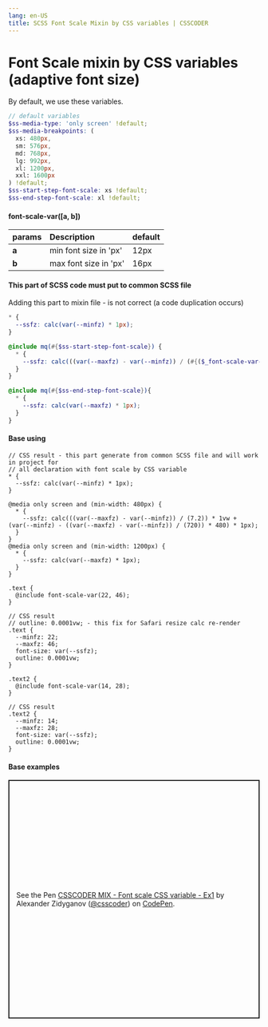 ```yaml
---
lang: en-US
title: SCSS Font Scale Mixin by CSS variables | CSSCODER
---
```


# Font Scale mixin by CSS variables (adaptive font size)

By default, we use these variables.

```scss
// default variables
$ss-media-type: 'only screen' !default;
$ss-media-breakpoints: (
  xs: 480px,
  sm: 576px,
  md: 768px,
  lg: 992px,
  xl: 1200px,
  xxl: 1600px
) !default;
$ss-start-step-font-scale: xs !default;
$ss-end-step-font-scale: xl !default;
```

#### font-scale-var([a, b])
| params            | Description               | default       |
| :-------------    |:-------------             | :----------   |
| **a**             | min font size in 'px'     | 12px          |
| **b**             | max font size in 'px'     | 16px          |

#### This part of SCSS code must put to common SCSS file
Adding this part to mixin file - is not correct (a сode duplication occurs)

```scss
* {
  --ssfz: calc(var(--minfz) * 1px);
}

@include mq(#{$ss-start-step-font-scale}) {
  * {
    --ssfz: calc(((var(--maxfz) - var(--minfz)) / (#{($_font-scale-var-max-width - $_font-scale-var-min-width) / 100 })) * 1vw + (var(--minfz) - ((var(--maxfz) - var(--minfz)) / (#{$_font-scale-var-max-width - $_font-scale-var-min-width})) * #{$_font-scale-var-min-width}) * 1px);
  }
}

@include mq(#{$ss-end-step-font-scale}){
  * {
    --ssfz: calc(var(--maxfz) * 1px);
  }
}
```

#### Base using 
```scss{19,32}
// CSS result - this part generate from common SCSS file and will work in project for
// all declaration with font scale by CSS variable
* {
  --ssfz: calc(var(--minfz) * 1px);
}

@media only screen and (min-width: 480px) {
  * {
    --ssfz: calc(((var(--maxfz) - var(--minfz)) / (7.2)) * 1vw + (var(--minfz) - ((var(--maxfz) - var(--minfz)) / (720)) * 480) * 1px);
  }
}
@media only screen and (min-width: 1200px) {
  * {
    --ssfz: calc(var(--maxfz) * 1px);
  }
}

.text {
  @include font-scale-var(22, 46);
}

// CSS result
// outline: 0.0001vw; - this fix for Safari resize calc re-render
.text {
  --minfz: 22;
  --maxfz: 46;
  font-size: var(--ssfz);
  outline: 0.0001vw;
}

.text2 {
  @include font-scale-var(14, 28);
}

// CSS result
.text2 {
  --minfz: 14;
  --maxfz: 28;
  font-size: var(--ssfz);
  outline: 0.0001vw;
}
```

#### Base examples
<p class="codepen" data-height="478" data-theme-id="2386" data-default-tab="result" data-user="csscoder" data-slug-hash="RwWPVWO" style="height: 478px; box-sizing: border-box; display: flex; align-items: center; justify-content: center; border: 2px solid; margin: 1em 0; padding: 1em;" data-pen-title="CSSCODER MIX - Font scale CSS variable - Ex1">
  <span>See the Pen <a href="https://codepen.io/csscoder/pen/RwWPVWO">
  CSSCODER MIX - Font scale CSS variable - Ex1</a> by Alexander Zidyganov (<a href="https://codepen.io/csscoder">@csscoder</a>)
  on <a href="https://codepen.io">CodePen</a>.</span>
</p>
<script async src="https://static.codepen.io/assets/embed/ei.js"></script>
